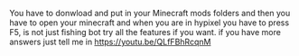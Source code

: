 You have to donwload and put in your Minecraft mods folders and then you have to open your minecraft and when you are in hypixel you have to press F5, 
is not just fishing bot try all the features if you want.
if you have more answers just tell me in https://youtu.be/QLfFBhRcqnM
